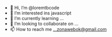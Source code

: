 - 👋 Hi, I’m @loremtbcode
- 👀 I’m interested ins javascript
- 🌱 I’m currently learning ...
- 💞️ I’m looking to collaborate on ...
- 📫 How to reach me ...zonawebok@gmail.com 

<!---
loremtbcode/loremtbcode is a ✨ special ✨ repository because its `README.md` (this file) appears on your GitHub profile.
You can click the Preview link to take a look at your changes.
--->
